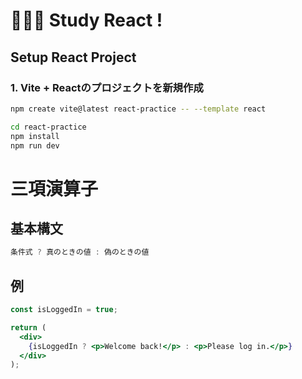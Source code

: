 # 🧑🏼‍💻 Study React !
## Setup React Project
### 1. Vite + Reactのプロジェクトを新規作成
```sh
npm create vite@latest react-practice -- --template react
```

```sh
cd react-practice
npm install
npm run dev
```

# 三項演算子
## 基本構文
```jsx
条件式 ? 真のときの値 : 偽のときの値
```

## 例
```jsx
const isLoggedIn = true;

return (
  <div>
    {isLoggedIn ? <p>Welcome back!</p> : <p>Please log in.</p>}
  </div>
);
```